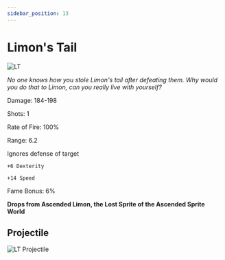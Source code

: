 ```yaml
---
sidebar_position: 13
---
```


# Limon's Tail

![LT](https://vwiki.valorserver.com/api/item/picture/limon's%20tail)

<i>No one knows how you stole Limon's tail after defeating them. Why would you do that to Limon, can you really live with yourself?</i>

Damage: 184-198

Shots: 1

Rate of Fire: 100%

Range: 6.2

Ignores defense of target

    +6 Dexterity
    
    +14 Speed
    
Fame Bonus: 6%

**Drops from Ascended Limon, the Lost Sprite of the Ascended Sprite World**

## Projectile

![LT Projectile](https://cdn.discordapp.com/attachments/953134990428868629/981727292881514567/limonstail.gif)
